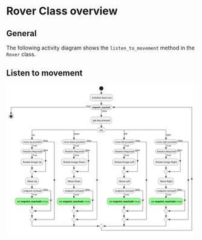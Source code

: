 # Rover Class overview

## General

The following activity diagram shows the `listen_to_movement` method in the `Rover` class.

## Listen to movement

![Activity Diagram](../images/rover_movement.svg)

